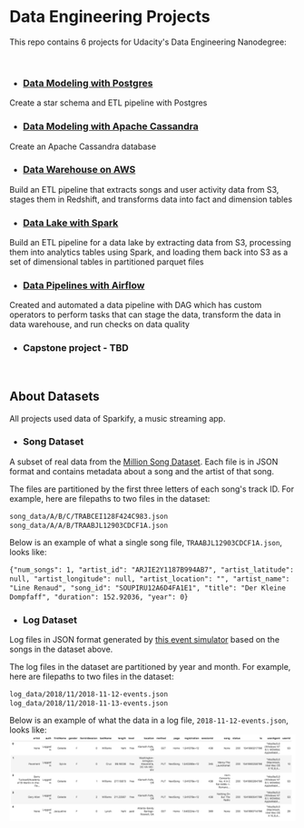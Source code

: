 # Data Engineering Projects


This repo contains 6 projects for Udacity's Data Engineering Nanodegree: 

<br>

- ### [Data Modeling with Postgres](https://github.com/starryxy/Data-Engineering/tree/master/Project_1A%20Data%20Modeling%20with%20Prostgres)
Create a star schema and ETL pipeline with Postgres

- ### [Data Modeling with Apache Cassandra](https://github.com/starryxy/Data-Engineering/tree/master/Project_1B%20Data%20Modeling%20with%20Apache%20Cassandra)
Create an Apache Cassandra database

- ### [Data Warehouse on AWS](https://github.com/starryxy/Data-Engineering/tree/master/Project_2%20Data%20Warehouse%20on%20AWS)
Build an ETL pipeline that extracts songs and user activity data from S3, stages them in Redshift, and transforms data into fact and dimension tables

- ### [Data Lake with Spark](https://github.com/starryxy/Data-Engineering/tree/master/Project_3%20Data%20Lake%20with%20Spark)
Build an ETL pipeline for a data lake by extracting data from S3, processing them into analytics tables using Spark, and loading them back into S3 as a set of dimensional tables in partitioned parquet files

- ### [Data Pipelines with Airflow](https://github.com/starryxy/Data-Engineering/tree/master/Project_4%20Data%20Pipeline%20with%20Airflow)
Created and automated a data pipeline with DAG which has custom operators to perform tasks that can stage the data, transform the data in data warehouse, and run checks on data quality

- ### Capstone project - TBD

<br>

## About Datasets

All projects used data of Sparkify, a music streaming app.

- ### Song Dataset

A subset of real data from the [Million Song Dataset](http://millionsongdataset.com/). Each file is in JSON format and contains metadata about a song and the artist of that song.

The files are partitioned by the first three letters of each song's track ID. For example, here are filepaths to two files in the dataset:
```
song_data/A/B/C/TRABCEI128F424C983.json
song_data/A/A/B/TRAABJL12903CDCF1A.json
```

Below is an example of what a single song file, `TRAABJL12903CDCF1A.json`, looks like:
```
{"num_songs": 1, "artist_id": "ARJIE2Y1187B994AB7", "artist_latitude": null, "artist_longitude": null, "artist_location": "", "artist_name": "Line Renaud", "song_id": "SOUPIRU12A6D4FA1E1", "title": "Der Kleine Dompfaff", "duration": 152.92036, "year": 0}
```

- ### Log Dataset

Log files in JSON format generated by [this event simulator](https://github.com/Interana/eventsim) based on the songs in the dataset above.

The log files in the dataset are partitioned by year and month. For example, here are filepaths to two files in the dataset:
```
log_data/2018/11/2018-11-12-events.json
log_data/2018/11/2018-11-13-events.json
```

Below is an example of what the data in a log file, `2018-11-12-events.json`, looks like:
![](Image/log-data.png)
